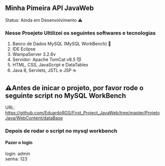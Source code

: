 <h2 lign="center">Minha Pimeira API JavaWeb</h2

> Status: Ainda em Desenvolvimento ⚠️

### Nesse Proejeto Ultilizei os seguintes softwares e tecnologias
1. Banco de Dados MySQL (MySQL WorkBench) 🐬
2. IDE Eclipse
3. WampaServer 3.2.6v
4. Servidor: Apache TomCat v8.5 😼
5. HTML, CSS, JavaScript e DataTables
6. Java 8, Servlets, JSTL e JSP ☕

## ⚠️Antes de inicar o projeto, por favor rode o seguinte script no MySQL WorkBench
URL: https://github.com/EduardoRGS/First_Project_JavaWeb/tree/master/ProjetoJava/WebContent/dataBase

### Depois de rodar o script no mysql workbench
#### Pazer o login 
<p align="left">
  login: admin <br/>
  senha: 123
<p/>
